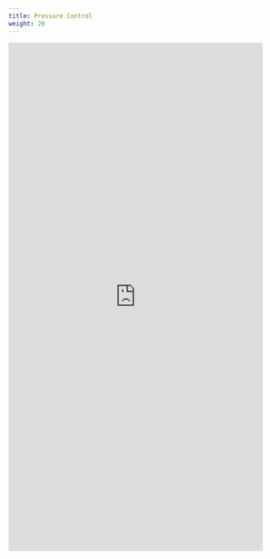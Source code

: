 ```yaml
---
title: Pressure Control
weight: 20
---
```


<iframe id='frame' src="https://iculearning.com/api/pc" width="500", height="1000", frameborder="0"></iframe>

<script>
let frame = document.querySelector('#frame')
frame.width = frame.parentElement.parentElement.offsetWidth * .75
</script>

